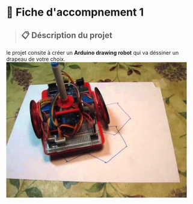 # :bookmark_tabs: Fiche d'accompnement 1
> ## :clipboard: Déscription du projet
le projet consite à créer un **Arduino drawing robot** qui va déssiner un drapeau de votre choix.
![Arduino](arduino.jpg)
